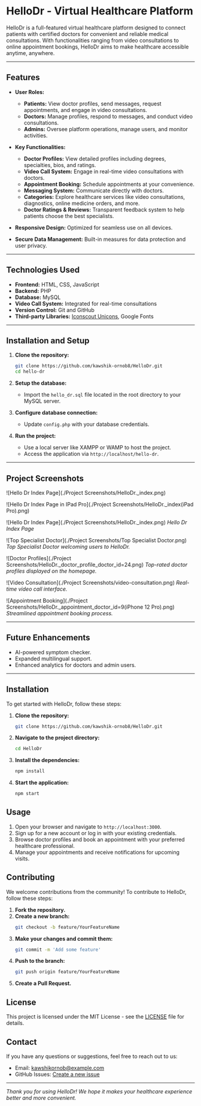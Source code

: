 
# HelloDr - Virtual Healthcare Platform

HelloDr is a full-featured virtual healthcare platform designed to connect patients with certified doctors for convenient and reliable medical consultations. With functionalities ranging from video consultations to online appointment bookings, HelloDr aims to make healthcare accessible anytime, anywhere.

---

## Features

- **User Roles:**
  - **Patients:** View doctor profiles, send messages, request appointments, and engage in video consultations.
  - **Doctors:** Manage profiles, respond to messages, and conduct video consultations.
  - **Admins:** Oversee platform operations, manage users, and monitor activities.

- **Key Functionalities:**
  - **Doctor Profiles:** View detailed profiles including degrees, specialties, bios, and ratings.
  - **Video Call System:** Engage in real-time video consultations with doctors.
  - **Appointment Booking:** Schedule appointments at your convenience.
  - **Messaging System:** Communicate directly with doctors.
  - **Categories:** Explore healthcare services like video consultations, diagnostics, online medicine orders, and more.
  - **Doctor Ratings & Reviews:** Transparent feedback system to help patients choose the best specialists.

- **Responsive Design:** Optimized for seamless use on all devices.
- **Secure Data Management:** Built-in measures for data protection and user privacy.

---

## Technologies Used

- **Frontend:** HTML, CSS, JavaScript
- **Backend:** PHP
- **Database:** MySQL
- **Video Call System:** Integrated for real-time consultations
- **Version Control:** Git and GitHub
- **Third-party Libraries:** [Iconscout Unicons](https://iconscout.com), Google Fonts

---

## Installation and Setup

1. **Clone the repository:**
   ```bash
   git clone https://github.com/kawshik-ornob8/HelloDr.git
   cd hello-dr
   ```

2. **Setup the database:**
   - Import the `hello_dr.sql` file located in the root directory to your MySQL server.

3. **Configure database connection:**
   - Update `config.php` with your database credentials.

4. **Run the project:**
   - Use a local server like XAMPP or WAMP to host the project.
   - Access the application via `http://localhost/hello-dr`.

---

## Project Screenshots

![Hello Dr Index Page](./Project Screenshots/HelloDr._index.png)

![Hello Dr Index Page in IPad Pro](./Project Screenshots/HelloDr._index(iPad Pro).png)

![Hello Dr Index Page](./Project Screenshots/HelloDr._index.png)
*Hello Dr Index Page*

![Top Specialist Doctor](./Project Screenshots/Top Specialist Doctor.png)
*Top Specialist Doctor welcoming users to HelloDr.*

![Doctor Profiles](./Project Screenshots/HelloDr._doctor_profile_doctor_id=24.png)
*Top-rated doctor profiles displayed on the homepage.*

![Video Consultation](./Project Screenshots/video-consultation.png)
*Real-time video call interface.*

![Appointment Booking](./Project Screenshots/HelloDr._appointment_doctor_id=9(iPhone 12 Pro).png)
*Streamlined appointment booking process.*


---

## Future Enhancements

- AI-powered symptom checker.
- Expanded multilingual support.
- Enhanced analytics for doctors and admin users.

---

## Installation

To get started with HelloDr, follow these steps:

1. **Clone the repository:**
    ```bash
    git clone https://github.com/kawshik-ornob8/HelloDr.git
    ```
2. **Navigate to the project directory:**
    ```bash
    cd HelloDr
    ```
3. **Install the dependencies:**
    ```bash
    npm install
    ```
4. **Start the application:**
    ```bash
    npm start
    ```

## Usage

1. Open your browser and navigate to `http://localhost:3000`.
2. Sign up for a new account or log in with your existing credentials.
3. Browse doctor profiles and book an appointment with your preferred healthcare professional.
4. Manage your appointments and receive notifications for upcoming visits.

## Contributing

We welcome contributions from the community! To contribute to HelloDr, follow these steps:

1. **Fork the repository.**
2. **Create a new branch:**
    ```bash
    git checkout -b feature/YourFeatureName
    ```
3. **Make your changes and commit them:**
    ```bash
    git commit -m 'Add some feature'
    ```
4. **Push to the branch:**
    ```bash
    git push origin feature/YourFeatureName
    ```
5. **Create a Pull Request.**

## License

This project is licensed under the MIT License - see the [LICENSE](LICENSE) file for details.

## Contact

If you have any questions or suggestions, feel free to reach out to us:

- Email: [kawshikornob@example.com](mailto:kawshikornob@example.com)
- GitHub Issues: [Create a new issue](https://github.com/kawshik-ornob8/HelloDr/issues)

---

*Thank you for using HelloDr! We hope it makes your healthcare experience better and more convenient.*

